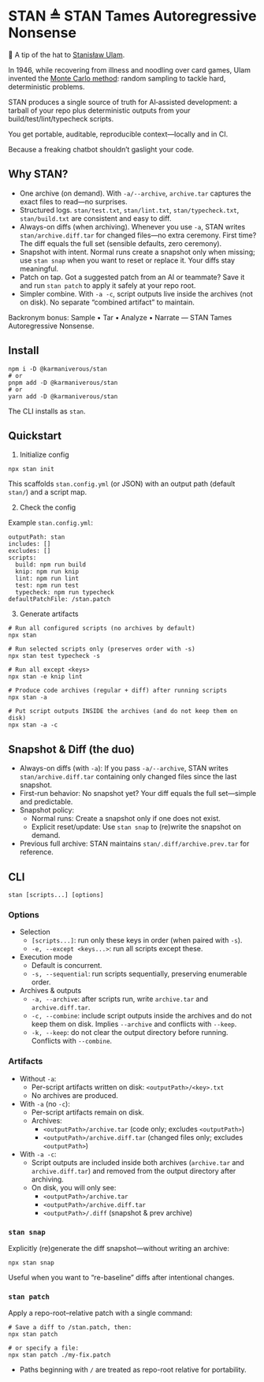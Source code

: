 # STAN ≜ STAN Tames Autoregressive Nonsense

🎲 A tip of the hat to [Stanisław Ulam](https://en.wikipedia.org/wiki/Stanis%C5%82aw_Ulam).

In 1946, while recovering from illness and noodling over card games, Ulam invented the [Monte Carlo method](https://en.wikipedia.org/wiki/Monte_Carlo_method): random sampling to tackle hard, deterministic problems.

STAN produces a single source of truth for AI‑assisted development: a tarball of your repo plus deterministic outputs from your build/test/lint/typecheck scripts.

You get portable, auditable, reproducible context—locally and in CI.

Because a freaking chatbot shouldn’t gaslight your code.

## Why STAN?

- One archive (on demand). With `-a/--archive`, `archive.tar` captures the exact files to read—no surprises.
- Structured logs. `stan/test.txt`, `stan/lint.txt`, `stan/typecheck.txt`, `stan/build.txt` are consistent and easy to diff.
- Always-on diffs (when archiving). Whenever you use `-a`, STAN writes `stan/archive.diff.tar` for changed files—no extra ceremony. First time? The diff equals the full set (sensible defaults, zero ceremony).
- Snapshot with intent. Normal runs create a snapshot only when missing; use `stan snap` when you want to reset or replace it. Your diffs stay meaningful.
- Patch on tap. Got a suggested patch from an AI or teammate? Save it and run `stan patch` to apply it safely at your repo root.
- Simpler combine. With `-a -c`, script outputs live inside the archives (not on disk). No separate “combined artifact” to maintain.

Backronym bonus: Sample • Tar • Analyze • Narrate — STAN Tames Autoregressive Nonsense.

## Install

```
npm i -D @karmaniverous/stan
# or
pnpm add -D @karmaniverous/stan
# or
yarn add -D @karmaniverous/stan
```

The CLI installs as `stan`.

## Quickstart

1. Initialize config

```
npx stan init
```

This scaffolds `stan.config.yml` (or JSON) with an output path (default `stan/`) and a script map.

2. Check the config

Example `stan.config.yml`:

```
outputPath: stan
includes: []
excludes: []
scripts:
  build: npm run build
  knip: npm run knip
  lint: npm run lint
  test: npm run test
  typecheck: npm run typecheck
defaultPatchFile: /stan.patch
```

3. Generate artifacts

```
# Run all configured scripts (no archives by default)
npx stan

# Run selected scripts only (preserves order with -s)
npx stan test typecheck -s

# Run all except <keys>
npx stan -e knip lint

# Produce code archives (regular + diff) after running scripts
npx stan -a

# Put script outputs INSIDE the archives (and do not keep them on disk)
npx stan -a -c
```

## Snapshot & Diff (the duo)

- Always-on diffs (with `-a`): If you pass `-a/--archive`, STAN writes `stan/archive.diff.tar` containing only changed files since the last snapshot.
- First-run behavior: No snapshot yet? Your diff equals the full set—simple and predictable.
- Snapshot policy:
  - Normal runs: Create a snapshot only if one does not exist.
  - Explicit reset/update: Use `stan snap` to (re)write the snapshot on demand.
- Previous full archive: STAN maintains `stan/.diff/archive.prev.tar` for reference.

## CLI

```
stan [scripts...] [options]
```

### Options

- Selection
  - `[scripts...]`: run only these keys in order (when paired with `-s`).
  - `-e, --except <keys...>`: run all scripts except these.
- Execution mode
  - Default is concurrent.
  - `-s, --sequential`: run scripts sequentially, preserving enumerable order.
- Archives & outputs
  - `-a, --archive`: after scripts run, write `archive.tar` and `archive.diff.tar`.
  - `-c, --combine`: include script outputs inside the archives and do not keep them on disk. Implies `--archive` and conflicts with `--keep`.
  - `-k, --keep`: do not clear the output directory before running. Conflicts with `--combine`.

### Artifacts

- Without `-a`:
  - Per-script artifacts written on disk: `<outputPath>/<key>.txt`
  - No archives are produced.
- With `-a` (no `-c`):
  - Per-script artifacts remain on disk.
  - Archives:
    - `<outputPath>/archive.tar` (code only; excludes `<outputPath>`)
    - `<outputPath>/archive.diff.tar` (changed files only; excludes `<outputPath>`)
- With `-a -c`:
  - Script outputs are included inside both archives (`archive.tar` and `archive.diff.tar`) and removed from the output directory after archiving.
  - On disk, you will only see:
    - `<outputPath>/archive.tar`
    - `<outputPath>/archive.diff.tar`
    - `<outputPath>/.diff` (snapshot & prev archive)

### `stan snap`

Explicitly (re)generate the diff snapshot—without writing an archive:

```
npx stan snap
```

Useful when you want to “re-baseline” diffs after intentional changes.

### `stan patch`

Apply a repo-root–relative patch with a single command:

```
# Save a diff to /stan.patch, then:
npx stan patch

# or specify a file:
npx stan patch ./my-fix.patch
```

- Paths beginning with `/` are treated as repo-root relative for portability.
